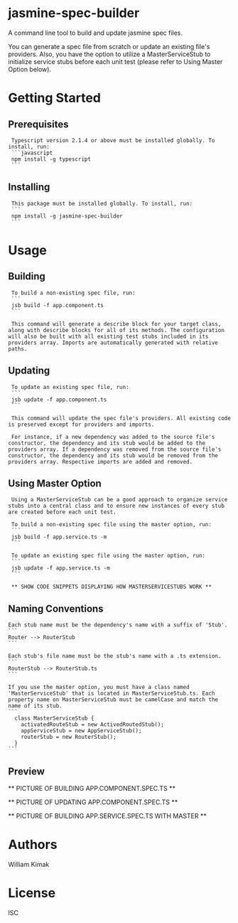# jasmine-spec-builder
A command line tool to build and update jasmine spec files.

You can generate a spec file from scratch or update an existing file's providers. Also, you have the option to utilize a MasterServiceStub to initialize service stubs before each unit test (please refer to Using Master Option below).

# Getting Started
  ## Prerequisites
     Typescript version 2.1.4 or above must be installed globally. To install, run:
     ```javascript
     npm install -g typescript
     ```
  ## Installing
     This package must be installed globally. To install, run:
     ```
     npm install -g jasmine-spec-builder
     ```

# Usage
   ## Building
     To build a non-existing spec file, run:
     ```
     jsb build -f app.component.ts
     ```

     This command will generate a describe block for your target class, along with describe blocks for all of its methods. The configuration will also be built with all existing test stubs included in its providers array. Imports are automatically generated with relative paths. 

   ## Updating
     To update an existing spec file, run:
     ```
     jsb update -f app.component.ts
     ```

     This command will update the spec file's providers. All existing code is preserved except for providers and imports. 
     
     For instance, if a new dependency was added to the source file's constructor, the dependency and its stub would be added to the providers array. If a dependency was removed from the source file's constructor, the dependency and its stub would be removed from the providers array. Respective imports are added and removed.

   ## Using Master Option
     Using a MasterServiceStub can be a good approach to organize service stubs into a central class and to ensure new instances of every stub are created before each unit test.

     To build a non-existing spec file using the master option, run:
     ```
     jsb build -f app.service.ts -m
     ```

     To update an existing spec file using the master option, run:
     ```
     jsb update -f app.service.ts -m
     ```

     ** SHOW CODE SNIPPETS DISPLAYING HOW MASTERSERVICESTUBS WORK **

  ## Naming Conventions
    Each stub name must be the dependency's name with a suffix of 'Stub'. 
    ```
    Router --> RouterStub
    ```
    
    Each stub's file name must be the stub's name with a .ts extension. 
    ```
    RouterStub --> RouterStub.ts
    ```
    
    If you use the master option, you must have a class named 'MasterServiceStub' that is located in MasterServiceStub.ts. Each property name on MasterServiceStub must be camelCase and match the name of its stub.
    ```
      class MasterServiceStub {
        activatedRouteStub = new ActivedRoutedStub();
        appServiceStub = new AppServiceStub();
        routerStub = new RouterStub();
      }
    ```

  ## Preview

  ** PICTURE OF BUILDING APP.COMPONENT.SPEC.TS **

  ** PICTURE OF UPDATING APP.COMPONENT.SPEC.TS **

  ** PICTURE OF BUILDING APP.SERVICE.SPEC.TS WITH MASTER **

# Authors
  William Kimak

# License
  ISC